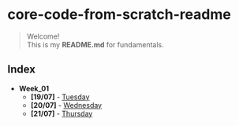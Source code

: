 # core-code-from-scratch-readme

> Welcome! </br>
> This is my __README.md__ for fundamentals. </br>

## Index

* __Week_01__
  * __[19/07]__ - [Tuesday](src/week_01/19-07-2022/)
  * __[20/07]__ - [Wednesday](src/week_01/20-07-2022/)
  * __[21/07]__ - [Thursday](src/week_01/21-07-2022/)

